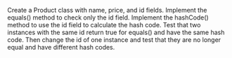 Create a Product class with name, price, and id fields. Implement the equals() method to check only the id field. 
Implement the hashCode() method to use the id field to calculate the hash code. Test that two instances with the same
id return true for equals() and have the same hash code. Then change the id of one instance and test that they are 
no longer equal and have different hash codes.
